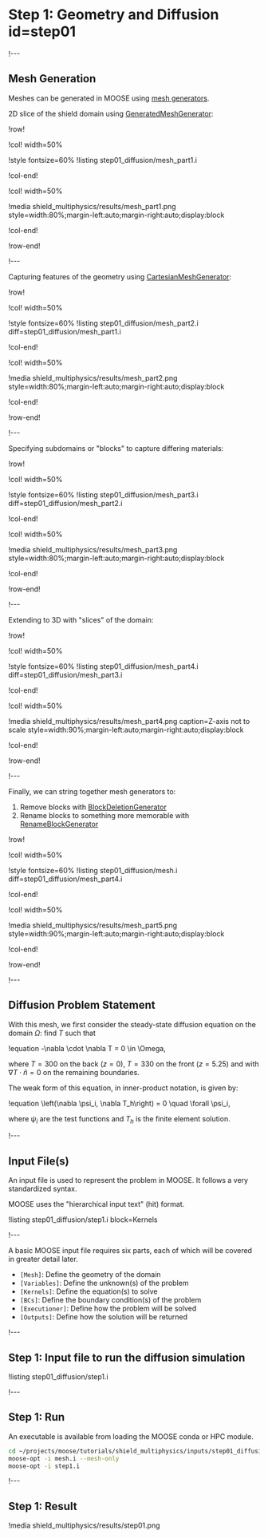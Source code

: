 # Step 1: Geometry and Diffusion id=step01

!---

## Mesh Generation

Meshes can be generated in MOOSE using [mesh generators](Mesh/index.md).

2D slice of the shield domain using [GeneratedMeshGenerator](GeneratedMeshGenerator.md):

!row!

!col! width=50%

!style fontsize=60%
!listing step01_diffusion/mesh_part1.i

!col-end!

!col! width=50%

!media shield_multiphysics/results/mesh_part1.png style=width:80%;margin-left:auto;margin-right:auto;display:block

!col-end!

!row-end!

!---

Capturing features of the geometry using [CartesianMeshGenerator](CartesianMeshGenerator.md):

!row!

!col! width=50%

!style fontsize=60%
!listing step01_diffusion/mesh_part2.i
         diff=step01_diffusion/mesh_part1.i

!col-end!

!col! width=50%

!media shield_multiphysics/results/mesh_part2.png style=width:80%;margin-left:auto;margin-right:auto;display:block

!col-end!

!row-end!

!---

Specifying subdomains or "blocks" to capture differing materials:

!row!

!col! width=50%

!style fontsize=60%
!listing step01_diffusion/mesh_part3.i
         diff=step01_diffusion/mesh_part2.i

!col-end!

!col! width=50%

!media shield_multiphysics/results/mesh_part3.png style=width:80%;margin-left:auto;margin-right:auto;display:block

!col-end!

!row-end!

!---

Extending to 3D with "slices" of the domain:

!row!

!col! width=50%

!style fontsize=60%
!listing step01_diffusion/mesh_part4.i
         diff=step01_diffusion/mesh_part3.i

!col-end!

!col! width=50%

!media shield_multiphysics/results/mesh_part4.png
       caption=Z-axis not to scale
       style=width:90%;margin-left:auto;margin-right:auto;display:block

!col-end!

!row-end!

!---

Finally, we can string together mesh generators to:

1. Remove blocks with [BlockDeletionGenerator](BlockDeletionGenerator.md)
2. Rename blocks to something more memorable with [RenameBlockGenerator](RenameBlockGenerator.md)

!row!

!col! width=50%

!style fontsize=60%
!listing step01_diffusion/mesh.i
         diff=step01_diffusion/mesh_part4.i

!col-end!

!col! width=50%

!media shield_multiphysics/results/mesh_part5.png
       style=width:90%;margin-left:auto;margin-right:auto;display:block

!col-end!

!row-end!

!---

## Diffusion Problem Statement

With this mesh, we first consider the steady-state diffusion equation on the domain $\Omega$: find $T$ such that

!equation
-\nabla \cdot \nabla T = 0 \in \Omega,

where $T = 300$ on the back ($z=0$), $T = 330$ on the front ($z=5.25$) and with
$\nabla T \cdot \hat{n} = 0$ on the remaining boundaries.

The weak form of this equation, in inner-product notation, is given by:

!equation
\left(\nabla \psi_i, \nabla T_h\right) = 0 \quad \forall \psi_i,

where $\psi_i$ are the test functions and $T_h$ is the finite element solution.

!---

## Input File(s)

An input file is used to represent the problem in MOOSE. It follows a very standardized
syntax.

MOOSE uses the "hierarchical input text" (hit) format.

!listing step01_diffusion/step1.i block=Kernels

!---

A basic MOOSE input file requires six parts, each of which will be covered in greater detail later.

- `[Mesh]`: Define the geometry of the domain
- `[Variables]`: Define the unknown(s) of the problem
- `[Kernels]`: Define the equation(s) to solve
- `[BCs]`: Define the boundary condition(s) of the problem
- `[Executioner]`: Define how the problem will be solved
- `[Outputs]`: Define how the solution will be returned

!---

## Step 1: Input file to run the diffusion simulation

!listing step01_diffusion/step1.i

!---

## Step 1: Run

An executable is available from loading the MOOSE conda or HPC module.

```bash
cd ~/projects/moose/tutorials/shield_multiphysics/inputs/step01_diffusion
moose-opt -i mesh.i --mesh-only
moose-opt -i step1.i
```

!---

## Step 1: Result

!media shield_multiphysics/results/step01.png
